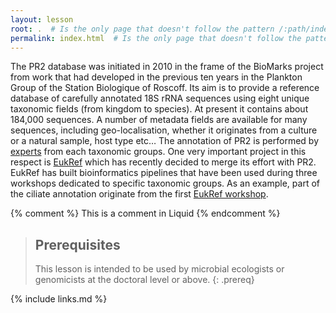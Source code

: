 ```yaml
---
layout: lesson
root: .  # Is the only page that doesn't follow the pattern /:path/index.html
permalink: index.html  # Is the only page that doesn't follow the pattern /:path/index.html
---
```


The PR2 database was initiated in 2010 in the frame of the BioMarks project from work that had developed in the previous ten years in the Plankton Group of the Station Biologique of Roscoff. Its aim is to provide a reference database of carefully annotated 18S rRNA sequences using eight unique taxonomic fields (from kingdom to species). At present it contains about 184,000 sequences. A number of metadata fields are available for many sequences, including geo-localisation, whether it originates from a culture or a natural sample, host type etc… The annotation of PR2 is performed by [experts](https://pr2-database.org/documentation/pr2-taxonomic-groups/) from each taxonomic groups. One very important project in this respect is [EukRef](https://pr2-database.org/eukref/about/) which has recently decided to merge its effort with PR2. EukRef has built bioinformatics pipelines that have been used during three workshops dedicated to specific taxonomic groups. As an example, part of the ciliate annotation originate from the first [EukRef workshop](https://pr2-database.org/eukref/workshop_vancouver/).


<!-- this is an html comment -->

{% comment %} This is a comment in Liquid {% endcomment %}

> ## Prerequisites
> This lesson is intended to be used by microbial ecologists or genomicists at the doctoral 
> level or above.
{: .prereq}

{% include links.md %}
